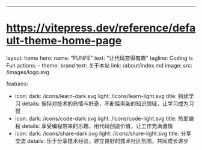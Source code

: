 ---
# https://vitepress.dev/reference/default-theme-home-page
layout: home
hero:
  name: "FUNFE"
  text: "让代码变得有趣"
  tagline: Coding is Fun 
  actions:
    - theme: brand
      text: 关于本站
      link: /about/index.md
  image:
    src: /images/logo.svg
    
features:
  - icon: 
      dark: /icons/learn-dark.svg
      light: /icons/learn-light.svg
    title: 持续学习
    details: 保持对技术的热情与好奇，不断探索新的知识领域，让学习成为习惯
  - icon:
      dark: /icons/code-dark.svg
      light: /icons/code-light.svg
    title: 热爱编程
    details: 享受编程带来的乐趣，用代码创造价值，让工作充满激情
  - icon:
      dark: /icons/share-dark.svg
      light: /icons/share-light.svg
    title: 分享交流
    details: 乐于分享技术经验，建立良好的技术社区氛围，共同成长进步


